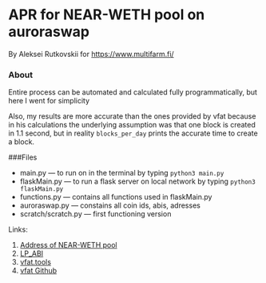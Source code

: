 # APR for NEAR-WETH pool on auroraswap
 By Aleksei Rutkovskii for https://www.multifarm.fi/

### About
Entire process can be automated and calculated fully programmatically, but here I went for simplicity

Also, my results are more accurate than the ones provided by vfat because in his calculations the underlying assumption
was that one block is created in 1.1 second, but in reality `blocks_per_day` prints the accurate time to create a block.

###Files

* main.py — to run on in the terminal by typing `python3 main.py`
* flaskMain.py — to run a flask server on local network by typing `python3 flaskMain.py`
* functions.py — contains all functions used in flaskMain.py
* auroraswap.py — constains all coin ids, abis, adresses
* scratch/scratch.py — first functioning version
 

Links: 
1. [Address of NEAR-WETH pool](https://explorer.mainnet.aurora.dev/address/0x35CC71888DBb9FfB777337324a4A60fdBAA19DDE/read-contract)
2. [LP_ABI](https://bscscan.com/address/0xa9ae4e4b41145e09fcd6a1c171e8297de228ef9d#code)
3. [vfat.tools](https://vfat.tools/aurora/auroraswap/)
4. [vfat Github](https://github.com/vfat-tools/vfat-tools/blob/master/src/static/js/aurora_auroraswap.js)